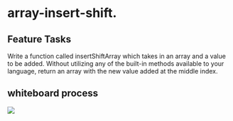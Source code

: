 # array-insert-shift.

## Feature Tasks

Write a function called insertShiftArray which takes in an array and a value to be added. Without utilizing any of the built-in methods available to your language, return an array with the new value added at the middle index.

## whiteboard process 

![](https://cdn.discordapp.com/attachments/890546463338283050/904744365996511353/Untitled_-_Frame_1.jpg)